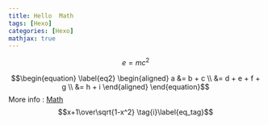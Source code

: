 ```yaml
---
title: Hello  Math 
tags: [Hexo]
categories: [Hexo]
mathjax: true
---
```

$$\begin{equation} \label{eq1}
e=mc^2
\end{equation}$$ 
 
$$\begin{equation} \label{eq2}
\begin{aligned}
a &= b + c \\
  &= d + e + f + g \\
  &= h + i
\end{aligned}
\end{equation}$$
More info : [Math](https://theme-next.js.org/docs/third-party-services/math-equations.html)
$$x+1\over\sqrt{1-x^2} \tag{i}\label{eq_tag}$$
